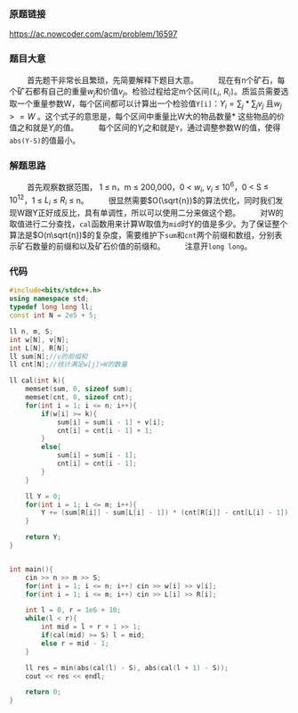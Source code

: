### 原题链接
https://ac.nowcoder.com/acm/problem/16597
### 题目大意
$\qquad$首先题干非常长且繁琐，先简要解释下题目大意。
$\qquad$现在有n个矿石，每个矿石都有自己的重量$w_j$和价值$v_j$。检验过程给定m个区间`[`$L_i$, $R_i$`]`。质监员需要选取一个重量参数W，每个区间都可以计算出一个检验值`Y[i]`：$Y_i = \sum_{j} *\sum_{j}v_j$  且$w_j >= W$ 。这个式子的意思是，每个区间中重量比W大的物品数量* 这些物品的价值之和就是$Y_i$的值。
$\qquad$每个区间的$Y_i$之和就是`Y`，通过调整参数W的值，使得`abs(Y-S)`的值最小。
### 解题思路
$\qquad$首先观察数据范围，
	1 ≤ n，m ≤ 200,000，0 < $w_i$, $v_i$ ≤ $10^6$，0 < S ≤ $10^{12}$，1 ≤ $L_i$ ≤ $R_i$ ≤ n。
$\qquad$很显然需要$O(\sqrt{n})$的算法优化，同时我们发现W跟Y正好成反比，具有单调性，所以可以使用二分来做这个题。 
$\qquad$对W的取值进行二分查找，`cal`函数用来计算W取值为`mid`时Y的值是多少。为了保证整个算法是$O(n\sqrt{n})$的复杂度，需要维护下`sum`和`cnt`两个前缀和数组，分别表示矿石数量的前缀和以及矿石价值的前缀和。
$\qquad$注意开`long long`。
### 代码
```cpp
#include<bits/stdc++.h>
using namespace std;
typedef long long ll;
const int N = 2e5 + 5;

ll n, m, S;
int w[N], v[N];
int L[N], R[N];
ll sum[N];//v的前缀和
ll cnt[N];//统计满足w[j]>W的数量

ll cal(int k){
    memset(sum, 0, sizeof sum);
    memset(cnt, 0, sizeof cnt);
    for(int i = 1; i <= n; i++){
        if(w[i] >= k){
            sum[i] = sum[i - 1] + v[i];
            cnt[i] = cnt[i - 1] + 1;
        }
        else{
            sum[i] = sum[i - 1];
            cnt[i] = cnt[i - 1];
        }
    }

    ll Y = 0;
    for(int i = 1; i <= m; i++){
        Y += (sum[R[i]] - sum[L[i] - 1]) * (cnt[R[i]] - cnt[L[i] - 1]);
    }

    return Y;
}


int main(){
    cin >> n >> m >> S;
    for(int i = 1; i <= n; i++) cin >> w[i] >> v[i];
    for(int i = 1; i <= m; i++) cin >> L[i] >> R[i];

    int l = 0, r = 1e6 + 10;
    while(l < r){
        int mid = l + r + 1 >> 1;
        if(cal(mid) >= S) l = mid;
        else r = mid - 1;
    }

    ll res = min(abs(cal(l) - S), abs(cal(l + 1) - S));
    cout << res << endl;

    return 0;
}
```